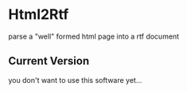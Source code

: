 # Html2Rtf
parse a "well" formed html page into a rtf document

## Current Version
you don't want to use this software yet...
